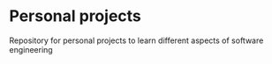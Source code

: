# Personal projects

Repository for personal projects to learn different aspects of software engineering
